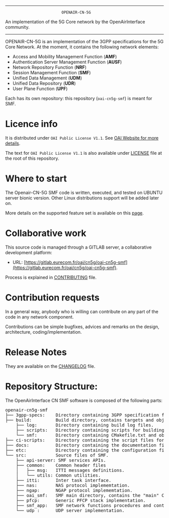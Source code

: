 ------------------------------------------------------------------------------

                             OPENAIR-CN-5G
 An implementation of the 5G Core network by the OpenAirInterface community.

------------------------------------------------------------------------------

OPENAIR-CN-5G is an implementation of the 3GPP specifications for the 5G Core Network.
At the moment, it contains the following network elements:

* Access and Mobility Management Function (**AMF**)
* Authentication Server Management Function (**AUSF**)
* Network Repository Function (**NRF**)
* Session Management Function (**SMF**)
* Unified Data Management (**UDM**)
* Unified Data Repository (**UDR**)
* User Plane Function (**UPF**)

Each has its own repository: this repository (`oai-cn5g-smf`) is meant for SMF.

# Licence info

It is distributed under `OAI Public License V1.1`.
See [OAI Website for more details](https://www.openairinterface.org/?page_id=698).

The text for `OAI Public License V1.1` is also available under [LICENSE](LICENSE)
file at the root of this repository.

# Where to start

The Openair-CN-5G SMF code is written, executed, and tested on UBUNTU server bionic version.
Other Linux distributions support will be added later on.

More details on the supported feature set is available on this [page](docs/FEATURE_SET.md).

# Collaborative work

This source code is managed through a GITLAB server, a collaborative development platform:

*  URL: [https://gitlab.eurecom.fr/oai/cn5g/oai-cn5g-smf](https://gitlab.eurecom.fr/oai/cn5g/oai-cn5g-smf).

Process is explained in [CONTRIBUTING](CONTRIBUTING.md) file.

# Contribution requests

In a general way, anybody who is willing can contribute on any part of the
code in any network component.

Contributions can be simple bugfixes, advices and remarks on the design,
architecture, coding/implementation.

# Release Notes

They are available on the [CHANGELOG](CHANGELOG.md) file.

# Repository Structure:

The OpenAirInterface CN SMF software is composed of the following parts: 

<pre>
openair-cn5g-smf
├── 3gpp-specs:    Directory containing 3GPP specification files (YAML) used to implement SMF network function. 
├── build:         Build directory, contains targets and object files generated by compilation of network functions. 
    ├── log:       Directory containing build log files.
    ├── scripts:   Directory containing scripts for building network functions.
    └── smf:       Directory containing CMakefile.txt and object files generated by compilation of SMF network function. 
├── ci-scripts:    Directory containing the script files for CI framework.
├── docs:          Directory containing the documentation files.
├── etc:           Directory containing the configuration file to be deployed for SMF.
└── src:           Source files of SMF.
    ├── api-server: SMF services APIs. 
    ├── common:    Common header files
    │   ├── msg:   ITTI messages definitions.
    │   └── utils: Common utilities.
    ├── itti:      Inter task interface.
    ├── nas:       NAS protocol implememtation.
    ├── ngap:      NGAP protocol implememtation.
    ├── oai_smf:   SMF main directory, contains the "main" CMakeLists.txt file.
    ├── pfcp:      Generic PFCP stack implementation.
    ├── smf_app:   SMF network functions procedures and contexts.
    └── udp :      UDP server implementation.
</pre>
